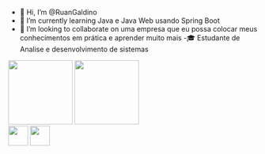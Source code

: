 - 👋 Hi, I’m @RuanGaldino
- 🌱 I’m currently learning Java e Java Web usando Spring Boot
- 💞️ I’m looking to collaborate on uma empresa que eu possa colocar meus conhecimentos em prática e aprender muito mais
-🎓 Estudante de Analise e desenvolvimento de sistemas
<div>
   <img height="130em" src="https://github-readme-stats-ten-gilt.vercel.app/api?username=RuanGaldino&show_icons=true&theme=dracula&count_private=true">
    <img height="130em" src="https://github-readme-stats-ten-gilt.vercel.app/api/top-langs/?username=RuanGaldino&layout=compact&theme=dracula">
<div>
 <img height='40em' src='https://cdn.worldvectorlogo.com/logos/java-4.svg'>
  <img height='40em' src='https://cdn.worldvectorlogo.com/logos/spring-3.svg'> 
</div>
 
